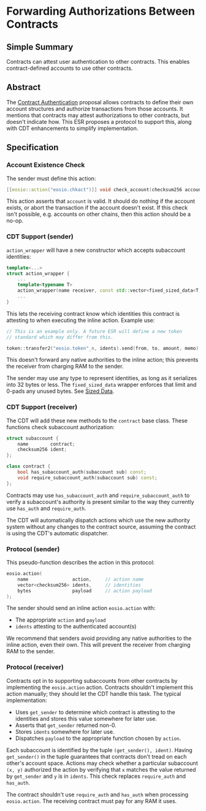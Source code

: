 # Forwarding Authorizations Between Contracts

## Simple Summary

Contracts can attest user authentication to other contracts. This enables contract-defined accounts to use other contracts.

## Abstract

The [Contract Authentication](esr_contract_trx_auth.md) proposal allows contracts to define their own account
structures and authorize transactions from those accounts. It mentions that contracts may attest authorizations
to other contracts, but doesn't indicate how. This ESR proposes a protocol to support this, along with CDT enhancements
to simplify implementation.

## Specification

### Account Existence Check

The sender must define this action:

```c++
[[eosio::action("eosio.chkact")]] void check_account(checksum256 account);
```

This action asserts that `account` is valid. It should do nothing if the account
exists, or abort the transaction if the account doesn't exist. If this check
isn't possible, e.g. accounts on other chains, then this action should be
a no-op.

### CDT Support (sender)

`action_wrapper` will have a new constructor which accepts subaccount identities:

```c++
template<...>
struct action_wrapper {
    ...
    template<typename T>
    action_wrapper(name receiver, const std::vector<fixed_sized_data<T, 32>>& idents);
    ...
}
```

This lets the receiving contract know which identities this contract is attesting to
when executing the inline action. Example use:

```c++
// This is an example only. A future ESR will define a new token
// standard which may differ from this.

token::transfer2("eosio.token"_n, idents).send(from, to, amount, memo);
```

This doesn't forward any native authorities to the inline action; this prevents the
receiver from charging RAM to the sender.

The sender may use any type to represent identities, as long as it serializes into 32 bytes
or less. The `fixed_sized_data` wrapper enforces that limit and 0-pads any unused bytes. See
[Sized Data](esr_sized_data.md).

### CDT Support (receiver)

The CDT will add these new methods to the `contract` base class. These functions check
subaccount authorization:

```c++
struct subaccount {
    name        contract;
    checksum256 ident;
};

class contract {
    bool has_subaccount_auth(subaccount sub) const;
    void require_subaccount_auth(subaccount sub) const;
};
```

Contracts may use `has_subaccount_auth` and `require_subaccount_auth` to verify a subaccount's authority
is present similar to the way they currently use `has_auth` and `require_auth`.

The CDT will automatically dispatch actions which use the new authority system without any changes to the
contract source, assuming the contract is using the CDT's automatic dispatcher.

### Protocol (sender)

This pseudo-function describes the action in this protocol:

```c++
eosio.action(
    name                action,     // action name
    vector<checksum256> idents,     // identities
    bytes               payload     // action payload
);
```

The sender should send an inline action `eosio.action` with:
* The appropriate `action` and `payload`
* `idents` attesting to the authenticated account(s)

We recommend that senders avoid providing any native authorities to the inline action, even their own.
This will prevent the receiver from charging RAM to the sender.

### Protocol (receiver)

Contracts opt in to supporting subaccounts from other contracts by implementing the `eosio.action`
action. Contracts shouldn't implement this action manually; they should let the CDT handle this
task. The typical implementation:

* Uses `get_sender` to determine which contract is attesting to the identities and stores this value 
  somewhere for later use.
* Asserts that `get_sender` returned non-0.
* Stores `idents` somewhere for later use.
* Dispatches `payload` to the appropriate function chosen by `action`.

Each subaccount is identified by the tuple `(get_sender(), ident)`. Having `get_sender()`
in the tuple guarantees that contracts don't tread on each other's account space.
Actions may check whether a particular subaccount `(x, y)` authorized the action by verifying that `x`
matches the value returned by `get_sender` and `y` is in `idents`. This check replaces 
`require_auth` and `has_auth`.

The contract shouldn't use `require_auth` and `has_auth` when processing `eosio.action`.
The receiving contract must pay for any RAM it uses.
